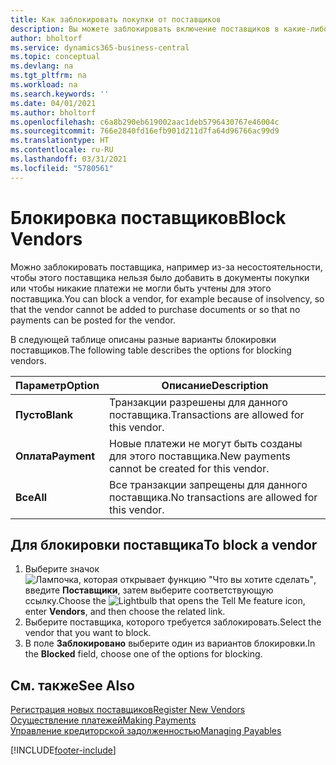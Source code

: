 ```yaml
---
title: Как заблокировать покупки от поставщиков
description: Вы можете заблокировать включение поставщиков в какие-либо транзакции или просто заблокировать новые платежи им.
author: bholtorf
ms.service: dynamics365-business-central
ms.topic: conceptual
ms.devlang: na
ms.tgt_pltfrm: na
ms.workload: na
ms.search.keywords: ''
ms.date: 04/01/2021
ms.author: bholtorf
ms.openlocfilehash: c6a8b290eb619002aac1deb5796430767e46004c
ms.sourcegitcommit: 766e2840fd16efb901d211d7fa64d96766ac99d9
ms.translationtype: HT
ms.contentlocale: ru-RU
ms.lasthandoff: 03/31/2021
ms.locfileid: "5780561"
---
```

# <a name="block-vendors"></a><span data-ttu-id="4f063-103">Блокировка поставщиков</span><span class="sxs-lookup"><span data-stu-id="4f063-103">Block Vendors</span></span>
<span data-ttu-id="4f063-104">Можно заблокировать поставщика, например из-за несостоятельности, чтобы этого поставщика нельзя было добавить в документы покупки или чтобы никакие платежи не могли быть учтены для этого поставщика.</span><span class="sxs-lookup"><span data-stu-id="4f063-104">You can block a vendor, for example because of insolvency, so that the vendor cannot be added to purchase documents or so that no payments can be posted for the vendor.</span></span>

<span data-ttu-id="4f063-105">В следующей таблице описаны разные варианты блокировки поставщиков.</span><span class="sxs-lookup"><span data-stu-id="4f063-105">The following table describes the options for blocking vendors.</span></span>  

|<span data-ttu-id="4f063-106">Параметр</span><span class="sxs-lookup"><span data-stu-id="4f063-106">Option</span></span>|<span data-ttu-id="4f063-107">Описание</span><span class="sxs-lookup"><span data-stu-id="4f063-107">Description</span></span>|  
|--------------------|------------|  
|<span data-ttu-id="4f063-108">**Пусто**</span><span class="sxs-lookup"><span data-stu-id="4f063-108">**Blank**</span></span>|<span data-ttu-id="4f063-109">Транзакции разрешены для данного поставщика.</span><span class="sxs-lookup"><span data-stu-id="4f063-109">Transactions are allowed for this vendor.</span></span>|
|<span data-ttu-id="4f063-110">**Оплата**</span><span class="sxs-lookup"><span data-stu-id="4f063-110">**Payment**</span></span>|<span data-ttu-id="4f063-111">Новые платежи не могут быть созданы для этого поставщика.</span><span class="sxs-lookup"><span data-stu-id="4f063-111">New payments cannot be created for this vendor.</span></span>|  
|<span data-ttu-id="4f063-112">**Все**</span><span class="sxs-lookup"><span data-stu-id="4f063-112">**All**</span></span>|<span data-ttu-id="4f063-113">Все транзакции запрещены для данного поставщика.</span><span class="sxs-lookup"><span data-stu-id="4f063-113">No transactions are allowed for this vendor.</span></span>|  

## <a name="to-block-a-vendor"></a><span data-ttu-id="4f063-114">Для блокировки поставщика</span><span class="sxs-lookup"><span data-stu-id="4f063-114">To block a vendor</span></span>  
1. <span data-ttu-id="4f063-115">Выберите значок ![Лампочка, которая открывает функцию "Что вы хотите сделать"](media/ui-search/search_small.png "Что вы хотите сделать"), введите **Поставщики**, затем выберите соответствующую ссылку.</span><span class="sxs-lookup"><span data-stu-id="4f063-115">Choose the ![Lightbulb that opens the Tell Me feature](media/ui-search/search_small.png "Tell me what you want to do") icon, enter **Vendors**, and then choose the related link.</span></span>
2. <span data-ttu-id="4f063-116">Выберите поставщика, которого требуется заблокировать.</span><span class="sxs-lookup"><span data-stu-id="4f063-116">Select the vendor that you want to block.</span></span>
3. <span data-ttu-id="4f063-117">В поле **Заблокировано** выберите один из вариантов блокировки.</span><span class="sxs-lookup"><span data-stu-id="4f063-117">In the **Blocked** field, choose one of the options for blocking.</span></span>

## <a name="see-also"></a><span data-ttu-id="4f063-118">См. также</span><span class="sxs-lookup"><span data-stu-id="4f063-118">See Also</span></span>  
[<span data-ttu-id="4f063-119">Регистрация новых поставщиков</span><span class="sxs-lookup"><span data-stu-id="4f063-119">Register New Vendors</span></span>](purchasing-how-register-new-vendors.md)  
[<span data-ttu-id="4f063-120">Осуществление платежей</span><span class="sxs-lookup"><span data-stu-id="4f063-120">Making Payments</span></span>](payables-make-payments.md)  
[<span data-ttu-id="4f063-121">Управление кредиторской задолженностью</span><span class="sxs-lookup"><span data-stu-id="4f063-121">Managing Payables</span></span>](payables-manage-payables.md)


[!INCLUDE[footer-include](includes/footer-banner.md)]